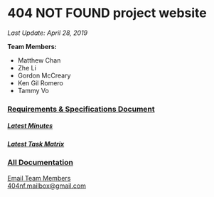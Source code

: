 # 404 NOT FOUND project website
*Last Update: April 28, 2019*

**Team Members:**
- Matthew Chan
- Zhe Li
- Gordon McCreary
- Ken Gil Romero
- Tammy Vo  
  
### [Requirements & Specifications Document](website/documents/Requirements_Specification.pdf)
  
  
##### [Latest Minutes](website/documents/Minutes_Week_01.pdf)  
##### [Latest Task Matrix](website/documents/TaskMatrix_Week_01.pdf)  
### [All Documentation](website/Documentation.md)  
  
  
  
  
[Email Team Members](mailto:404nf.mailbox@gmail.com)  
404nf.mailbox@gmail.com
